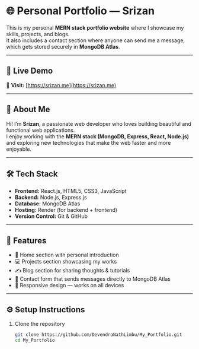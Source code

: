 # 🌐 Personal Portfolio — Srizan

This is my personal **MERN stack portfolio website** where I showcase my skills, projects, and blogs.  
It also includes a contact section where anyone can send me a message, which gets stored securely in **MongoDB Atlas**.

---

## 🚀 Live Demo
🔗 **Visit:** [https://srizan.me](https://srizan.me)

---

## 🧠 About Me
Hi! I’m **Srizan**, a passionate web developer who loves building beautiful and functional web applications.  
I enjoy working with the **MERN stack (MongoDB, Express, React, Node.js)** and exploring new technologies that make the web faster and more enjoyable.

---

## 🛠️ Tech Stack
- **Frontend:** React.js, HTML5, CSS3, JavaScript  
- **Backend:** Node.js, Express.js  
- **Database:** MongoDB Atlas  
- **Hosting:** Render (for backend + frontend)  
- **Version Control:** Git & GitHub  

---

## 💼 Features
- 🧍 Home section with personal introduction  
- 💻 Projects section showcasing my works  
- ✍️ Blog section for sharing thoughts & tutorials  
- 📩 Contact form that sends messages directly to MongoDB Atlas  
- 🌙 Responsive design — works on all devices  

---

## ⚙️ Setup Instructions

1. Clone the repository  
   ```bash
   git clone https://github.com/DevendraNathLimbu/My_Portfolio.git
   cd My_Portfolio
